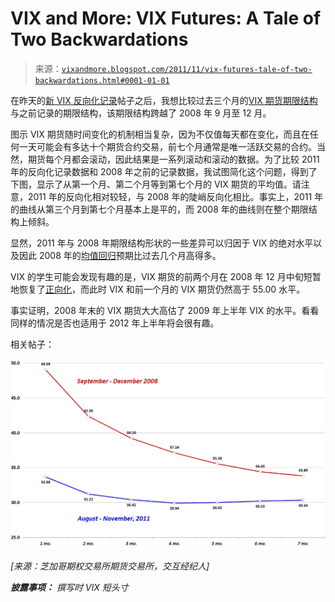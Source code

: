 <!--yml

类别：未分类

日期：2024-05-18 16:47:45

-->

# VIX and More: VIX Futures: A Tale of Two Backwardations

> 来源：[`vixandmore.blogspot.com/2011/11/vix-futures-tale-of-two-backwardations.html#0001-01-01`](http://vixandmore.blogspot.com/2011/11/vix-futures-tale-of-two-backwardations.html#0001-01-01)

在昨天的[新 VIX 反向化记录](http://vixandmore.blogspot.com/2011/11/new-vix-backwardation-record.html)帖子之后，我想比较过去三个月的[VIX 期货](http://vixandmore.blogspot.com/search/label/VIX%20futures)[期限结构](http://vixandmore.blogspot.com/search/label/term%20structure)与之前记录的期限结构，该期限结构跨越了 2008 年 9 月至 12 月。

图示 VIX 期货随时间变化的机制相当复杂，因为不仅值每天都在变化，而且在任何一天可能会有多达十个期货合约交易，前七个月通常是唯一活跃交易的合约。当然，期货每个月都会滚动，因此结果是一系列滚动和滚动的数据。为了比较 2011 年的反向化记录数据和 2008 年之前的记录数据，我试图简化这个问题，得到了下图，显示了从第一个月、第二个月等到第七个月的 VIX 期货的平均值。请注意，2011 年的反向化相对较轻，与 2008 年的陡峭反向化相比。事实上，2011 年的曲线从第三个月到第七个月基本上是平的，而 2008 年的曲线则在整个期限结构上倾斜。

显然，2011 年与 2008 年期限结构形状的一些差异可以归因于 VIX 的绝对水平以及因此 2008 年的[均值回归](http://vixandmore.blogspot.com/search/label/mean%20reversion)预期比过去几个月高得多。

VIX 的学生可能会发现有趣的是，VIX 期货的前两个月在 2008 年 12 月中旬短暂地恢复了[正向化](http://vixandmore.blogspot.com/search/label/contango)，而此时 VIX 和前一个月的 VIX 期货仍然高于 55.00 水平。

事实证明，2008 年末的 VIX 期货大大高估了 2009 年上半年 VIX 的水平。看看同样的情况是否也适用于 2012 年上半年将会很有趣。

相关帖子：

*![](img/f5754b55379b87cda8f31849d97b775e.png)*

*[来源：芝加哥期权交易所期货交易所，交互经纪人]*

***披露事项：*** *撰写时 VIX 短头寸*
